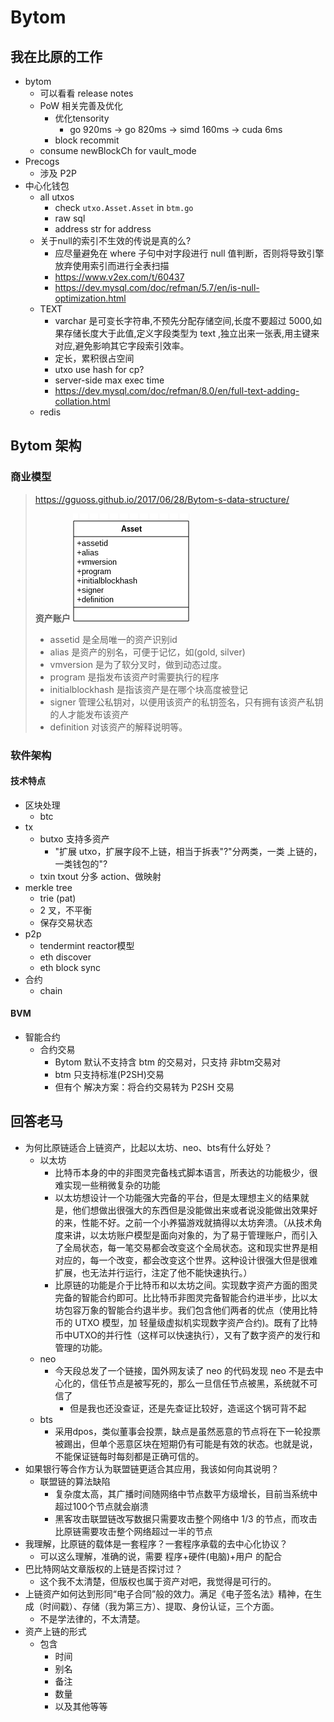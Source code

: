 # Bytom

## 我在比原的工作

+ bytom
    * 可以看看 release notes
    * PoW 相关完善及优化
        + 优化tensority
            * go 920ms -> go 820ms -> simd 160ms -> cuda 6ms
        + block recommit
    - consume newBlockCh for vault_mode
+ Precogs
    * 涉及 P2P
+ 中心化钱包
    * all utxos
        - check `utxo.Asset.Asset` in `btm.go`
        - raw sql
        - address str for address
    * 关于null的索引不生效的传说是真的么?
        - 应尽量避免在 where 子句中对字段进行 null 值判断，否则将导致引擎放弃使用索引而进行全表扫描
        - https://www.v2ex.com/t/60437
        - https://dev.mysql.com/doc/refman/5.7/en/is-null-optimization.html
    * TEXT
        - varchar 是可变长字符串,不预先分配存储空间,长度不要超过 5000,如果存储长度大于此值,定义字段类型为 text ,独立出来一张表,用主键来对应,避免影响其它字段索引效率。
        - 定长，累积很占空间
        - utxo use hash for cp? 
        - server-side max exec time
        - https://dev.mysql.com/doc/refman/8.0/en/full-text-adding-collation.html
    * redis
<!-- 
多重签名
多币种， stable coin
dapp

bycoin Main: management instead of payment
寄生 btc/eth

支付：
巴比特积分 btm
矿池打币

身份：
DID

Dapp

ico

 -->


<!-- 
# 2018_12_13 晚会议记录

## 这个版本
+ retire类型交易 utxo 是否忘了处理。应该变成不可用。
+ X. api 整合import和create，（即整合 list-guids 和 create），一个 pubkey 永远只返回特定guid。幂等性。如果是已存在的pubkey就返回之前数据库中存在的 guid
++ X. 即默认单账户体系，通过 传参"wallet_idx"来支持多账户体系
++ X better keep list-guids, to support multiple account.
++ opt query utxo
++ utxo >21 build fail
+++ availabel amount
+ submit tx 压测
+ list address 直接计算好并返回资产价值（现在只有数量），否则 如果多个资产，那么app就要请求完一次 list-address 后又要分资产多次请求 /q/asset 并计算
+ 路由改一改，account 可以全部改成 merchant
+ rename market
+ struct keeper
+ del expired unconfirmed txs

## 下版本
+ 应该区分用户提交的业务形态的交易（并在数据库中存一份）和提交的 raw tx。
++ 这么做也有利于展示交易被回滚的情况，以告知用户。不然用户发了一笔交易，发生回滚就突然不见了。
+ utxo 现在是单纯的 10 min lock_until，而 unconfirmed tx 现在又不更新 utxo，应该设置长一点防止 出块超过 10min（现在这种情况在主网上还是很可能出现的）。这样可能导致间隔 10min 的两笔交易用了同样的 utxo，都能submit成功，但最终矿工只打包一个，用户莫名丢失了一笔交易但我们却没能提示。
++ 这块要好好再设计，不能等入块了才解锁，不然如果一直不上链就永远锁住了。应该做成 submit 给 bytomd 就锁住，入块了就设置is_spend，如果一直没入块后面 expired 了才解锁utxo 。做好 utxo 和 balance 的删除/更新。
++ 最好还是加上判断确认数（5～6次）才能进行花费 。
+ 应该区分 未确认交易 导致的 available balance 和 total balance
+ asset 价格 redis  查不到 应该重新拿，而不是查 mysql。asset 价格不放数据库。
+ sql IN 语句是否存在性能问题，是否用 数字型 而非字符串 加快查询
+ api 不应该和 bytomd 交互，应该做一个 channel/callback/mq 给 updater 或者 load balancer，统一和 bytomd 进行交互（即 所有和bytomd 的交互应该是一个统一的出入口）
++ bytomd 目前是单节点 没有 load balancing，应该做上以免 submit tx 造成的 ddos 或别的原因造成的不可用
+++ bytomd load balancing 要注意节点状态不一致的处理，从哪个节点同步数据。拿块可以通过判断最高高度，问题主要是 ws 去哪个节点拿 tx -->

<!-- 
# TODOS
+ blockcenter
    * chainkd_util
    * time related
        - lock_until
        - submission
+ mining pool
    * research
        + MinDiff
        + DiffType
        + GetTargetHex
        + leading zero
        + retarget
        + processShare
            + s.hashrateExpiration, 
            + s.minuteHashrateExpiration
        + shareTimeRing
+ tensor
    * arm ver
    * asm ver
+ mulMatrix
    * __blas__
        - openblas
            + parameters tweaking
        - single type blas?
    * simd
        - __golang simd__
            + https://github.com/bjwbell/gensimd
            + https://github.com/mengzhuo/intrinsic
            + https://github.com/yesuu/simd/blob/master/mul_amd64.s
            + https://github.com/rkusa/gm
            + https://github.com/Everlag/goSIMD
            + https://www.google.com/search?q=go+simd&oq=go+simd&aqs=chrome..69i57j0l5.2290j0j7&sourceid=chrome&ie=UTF-8
            + https://www.google.com/search?q=yeppp&oq=yeppp&aqs=chrome..69i57j69i61j0l4.289j0j4&sourceid=chrome&ie=UTF-8
            + https://yushuangqi.com/blog/2016/go-ru-he-shi-yong--simd-zhi-ling.html
                * https://github.com/golang/go/blob/master/src/cmd/internal/obj/x86/asm6.go
            + https://www.cryptologie.net/article/406/simd-instructions-in-go/
            + https://golanglibs.com/top?q=simd
            + https://godoc.org/github.com/slimsag/rand/simd
            + https://github.com/sbinet/vector
            + https://github.com/reiver/go-float64x4
            + https://github.com/pennello/go_swar
            + should able to use int, save time for float64 conversion
        - cpp simd
        - gpu simd
    * opencv
    * cuda
        - https://archive.fosdem.org/2014/schedule/event/hpc_devroom_go/attachments/slides/486/export/events/attachments/hpc_devroom_go/slides/486/FOSDEM14_HPC_devroom_14_GoCUDA.pdf
    * openmp
        - give up
            + weird `go build bytomd`
                * no need to provide `CGO_LDFLAGS="-g -O2 -fopenmp"`
            + goood things
                * go test&build need to provide `CGO_LDFLAGS="-g -O2 -fopenmp"`
    * eigen
    * opencl
+ mat_init
    * simd?
    * gpu simd?
+ benchmark
+ AIHash struct
    * cache
    * Hash()
+ head_hash 和 锚点 是否可以优化？
+ 有没有 生成 doc 的文件
+ mining/tensority
    * __blockHeader & seed 怎么来的__
+ 搞清楚 BigEdian LittleEdian 的区别好吧
+ 看 asset 数据结构，搞清楚商业逻辑

# DONE
+ Time & space opt for dataIdentity[] init in mulMatrix()
+ clean up code & update tensority test
+ confirm all use SHA-3-256 
+ no need for parallelize extSeed, as SHA-3-256 is fast enough
    * .
        ```
        // 67 ms
        cache := calcSeedCache(seed.Bytes())

        // 1.030978394s
        data := mulMatrix(hash.Bytes(), cache)

        // 191.217µs
        hashMatrix(data)

        dataIdentity time:  57.954µs
        result time:  501.596µs
        ui32 time:  3.719813ms
        f64 time:  71.828938ms
        loop tmp time:  845.702µs 
        loop sha3 time:  6.524µs
        1 loop ma time:  240.240435ms
        4 loops ma time:  918.162585ms
        wg 4 loops ma time:  821.528586ms
        ```
+ go vs cpp, single_thread vs multi_thread
    * 矩阵点乘因为 库的问题，cpp 的 openblas 不如  go 的gonum/mat 快 改成多线程并发以后也是  cpp 不如 go 好   cpp多线程反而比cpp单线程更慢了
    * 我的笔记本上
        - go 单线程 gonum\mat: 920ms
        - go 4线程 gonum\mat: 820ms
        - cpp 单线程 openblas: 2.4s
        - cpp 4线程 openblas: 5.3s (理论上cpp 4线程能优化到700ms，我也不知道我为什么写出来这么渣...)
+ cpp -O3
    * ` g++ byte_order.c sha3.c  test_BytomPoW.cpp -I /opt/OpenBLAS/include/ -L/opt/OpenBLAS/lib -lopenblas -lpthread -std=c++11 -pthread -mavx2 -O2`
        - mulMatrix: 2.53 -> 1.65
        - total: 2.98898s -> 2.05s
+ Kui's first cpp slower
    * 12.9 s
+ extend seed in cpp
+ cpp multi-thread slower
    * 2.4s vs 5.3s
+ Kui's second cpp
    * 160ms!
+ 现在做的东西也不知道有没有价值，还是在优化代码,主要是 区块验证/挖矿这块
还没有做 P2P, 也没有接触虚拟机
    * 北京那边发挥很不稳定
    * 2.8s 被优化到 12.9s
    * then 160ms!
        - GPU?
        - 多线程
        - SIMD
+ cpu flag
    * `cat /proc/cpuinfo`
+ toIdentityMatrix
    * 0.189s -> 0.172s
    * 17ms faster
+ SIMD
    * Beijing
        - mul 230ms
        - total 450ms
        - single-thread 365ms
    * combine
        - sThread 167ms
        - sThread total 289ms
        - sThread opt-init16 total 256ms
        - mThread 0.333546s
        - mThread total 0.429112s
+ cgo
    * mul 178ms
    * total 280ms
+ shared lib
    * dl
        - https://www.google.com/search?q=golang+c+shared+lib&oq=golang++c+shared+lib&aqs=chrome..69i57j69i60j0.4787j0j7&sourceid=chrome&ie=UTF-8
        - https://github.com/rainycape/dl
    * plugin
        - https://golang.org/pkg/plugin/
        - https://medium.com/learning-the-go-programming-language/writing-modular-go-programs-with-plugins-ec46381ee1a9
    * https://github.com/golang/go/issues/16805
    * https://www.ardanlabs.com/blog/2013/08/using-c-dynamic-libraries-in-go-programs.html
+ monero
    * Monero verification time
        - https://bitcointalk.org/index.php?topic=583449.0
        - https://www.reddit.com/r/Monero/
        - https://monero.stackexchange.com/
        - https://forum.getmonero.org/
        - https://mattermost.getmonero.org/login
        - https://telegram.me/bitmonero
+ bytes
    * It is analogous to the facilities of the strings package.
    * `func (b *Buffer) Bytes() []byte`
        - Bytes returns a slice of length b.Len() holding the unread portion of the buffer. The slice is valid for use only until the next buffer modification (that is, only until the next call to a method like Read, Write, Reset, or Truncate). The slice aliases the buffer content at least until the next buffer modification, so immediate changes to the slice will affect the result of future reads.
    * [为什么电脑数据一个字节是8位？](https://www.guokr.com/question/542532/)
+ 3-12 Beijing meeting
    * 钱包-生成地址
    * 钱包-转帐（收钱？）
    * API 创建地址给矿工打钱
    * will `get work` 每个数据字节长度 change?
    * 网页调用 -> API调用
    * 单芯片  1s 验证100次
    * need coinbase addr
+ tensor
    * [X]win64 ver
        - define flag
        - no need fPIC
    * [X]win32 ver
+ openmp
    * 4-core on 4-core
        - faster
    * 4-core on 1-core
        - no change
    * 1-core on 1-core
        - no change
    * 1-core on 4-core
        - faster
- mining addr
    + miningAddressKey
+ pingpong
    ```
    /home/gavin/work/go/src/github.com/bytom/vendor/golang.org/x/net/icmp/ping_test.go:

    /home/gavin/work/go/src/github.com/bytom/vendor/google.golang.org/grpc/transport/transport_test.go:

    /home/gavin/work/go/src/github.com/bytom/vendor/google.golang.org/grpc/transport/http2_server.go:
    /home/gavin/work/go/src/github.com/bytom/vendor/google.golang.org/grpc/transport/http2_client.go:

    /home/gavin/work/go/src/github.com/bytom/vendor/google.golang.org/grpc/transport/control.go:

    /home/gavin/work/go/src/github.com/bytom/vendor/google.golang.org/grpc/transport/bdp_estimator.go:

    /home/gavin/work/go/src/github.com/bytom/vendor/google.golang.org/grpc/test/end2end_test.go:

    /home/gavin/work/go/src/github.com/bytom/vendor/google.golang.org/grpc/stress/client/main.go:

    /home/gavin/work/go/src/github.com/bytom/vendor/google.golang.org/grpc/interop/http2/negative_http2_client.go:

    /home/gavin/work/go/src/github.com/bytom/vendor/google.golang.org/grpc/interop/client/client.go:

    /home/gavin/work/go/src/github.com/bytom/vendor/google.golang.org/grpc/interop/test_utils.go:

    /home/gavin/work/go/src/github.com/bytom/vendor/google.golang.org/grpc/benchmark/latency/latency.go:

    /home/gavin/work/go/src/github.com/bytom/vendor/google.golang.org/grpc/call_test.go:


    /home/gavin/work/go/src/github.com/bytom/vendor/gonum.org/v1/gonum/lapack/gonum/dlasq2.go:


    /home/gavin/work/go/src/github.com/bytom/vendor/golang.org/x/net/websocket/websocket_test.go:

    /home/gavin/work/go/src/github.com/bytom/vendor/golang.org/x/net/websocket/websocket.go:

    /home/gavin/work/go/src/github.com/bytom/vendor/golang.org/x/net/websocket/hybi_test.go:


    /home/gavin/work/go/src/github.com/bytom/vendor/golang.org/x/net/websocket/hybi.go:


    /home/gavin/work/go/src/github.com/bytom/vendor/golang.org/x/net/publicsuffix/table_test.go:

    /home/gavin/work/go/src/github.com/bytom/vendor/golang.org/x/net/nettest/conntest_go17.go:
    /home/gavin/work/go/src/github.com/bytom/vendor/golang.org/x/net/nettest/conntest_go16.go:
    /home/gavin/work/go/src/github.com/bytom/vendor/golang.org/x/net/nettest/conntest.go:




    /home/gavin/work/go/src/github.com/bytom/vendor/gonum.org/v1/gonum/lapack/internal/testdata/dlasqtest/dlasq2.f:
    /home/gavin/work/go/src/github.com/bytom/vendor/gonum.org/v1/gonum/lapack/internal/testdata/dlasqtest/dlasq3.f:
    /home/gavin/work/go/src/github.com/bytom/vendor/gonum.org/v1/gonum/lapack/internal/testdata/dlasqtest/dlasq5.f:
    /home/gavin/work/go/src/github.com/bytom/vendor/gonum.org/v1/gonum/lapack/internal/testdata/dlasqtest/dlasq6.f:





    /home/gavin/work/go/src/github.com/bytom/vendor/golang.org/x/net/icmp/ping_test.go:
    /home/gavin/work/go/src/github.com/bytom/vendor/golang.org/x/net/icmp/example_test.go:


    /home/gavin/work/go/src/github.com/bytom/vendor/golang.org/x/net/http2/h2i/h2i.go:
    /home/gavin/work/go/src/github.com/bytom/vendor/golang.org/x/net/http2/h2i/README.md:
    /home/gavin/work/go/src/github.com/bytom/vendor/golang.org/x/net/http2/h2demo/h2demo.go:
    /home/gavin/work/go/src/github.com/bytom/vendor/golang.org/x/net/http2/writesched_random.go:


    /home/gavin/work/go/src/github.com/bytom/vendor/golang.org/x/net/http2/write.go:
    /home/gavin/work/go/src/github.com/bytom/vendor/golang.org/x/net/http2/transport_test.go:
    /home/gavin/work/go/src/github.com/bytom/vendor/golang.org/x/net/http2/transport.go:
    /home/gavin/work/go/src/github.com/bytom/vendor/golang.org/x/net/http2/server_test.go:
    /home/gavin/work/go/src/github.com/bytom/vendor/golang.org/x/net/http2/server.go:
    /home/gavin/work/go/src/github.com/bytom/vendor/golang.org/x/net/http2/not_go17.go:
    /home/gavin/work/go/src/github.com/bytom/vendor/golang.org/x/net/http2/go17.go:
    /home/gavin/work/go/src/github.com/bytom/vendor/golang.org/x/net/http2/frame_test.go:
    /home/gavin/work/go/src/github.com/bytom/vendor/golang.org/x/net/http2/frame.go:
    /home/gavin/work/go/src/github.com/bytom/vendor/golang.org/x/net/html/atom/table_test.go:
    /home/gavin/work/go/src/github.com/bytom/vendor/golang.org/x/net/html/atom/table.go:
    /home/gavin/work/go/src/github.com/bytom/vendor/golang.org/x/net/html/atom/gen.go:


    /home/gavin/work/go/src/github.com/bytom/vendor/golang.org/x/crypto/ssh/handshake.go:


    /home/gavin/work/go/src/github.com/bytom/vendor/github.com/btcsuite/btcd/wire/protocol.go:
    /home/gavin/work/go/src/github.com/bytom/vendor/github.com/btcsuite/btcd/wire/msgpong.go:
    /home/gavin/work/go/src/github.com/bytom/vendor/github.com/btcsuite/btcd/wire/msgping_test.go:
    /home/gavin/work/go/src/github.com/bytom/vendor/github.com/btcsuite/btcd/wire/msgping.go:
    /home/gavin/work/go/src/github.com/bytom/vendor/github.com/btcsuite/btcd/wire/message_test.go:
    /home/gavin/work/go/src/github.com/bytom/vendor/github.com/btcsuite/btcd/wire/message.go:
    /home/gavin/work/go/src/github.com/bytom/vendor/github.com/btcsuite/btcd/wire/doc.go:


    /home/gavin/work/go/src/github.com/bytom/vendor/github.com/btcsuite/btcd/rpcclient/net.go:
    /home/gavin/work/go/src/github.com/bytom/vendor/github.com/btcsuite/btcd/peer/peer_test.go:
    /home/gavin/work/go/src/github.com/bytom/vendor/github.com/btcsuite/btcd/peer/peer.go:
    /home/gavin/work/go/src/github.com/bytom/vendor/github.com/btcsuite/btcd/peer/log.go:
    /home/gavin/work/go/src/github.com/bytom/vendor/github.com/btcsuite/btcd/peer/doc.go:
    /home/gavin/work/go/src/github.com/bytom/vendor/github.com/btcsuite/btcd/peer/README.md:
    /home/gavin/work/go/src/github.com/bytom/vendor/github.com/btcsuite/btcd/docs/json_rpc_api.md:
    /home/gavin/work/go/src/github.com/bytom/vendor/github.com/btcsuite/btcd/btcjson/chainsvrresults.go:
    /home/gavin/work/go/src/github.com/bytom/vendor/github.com/btcsuite/btcd/btcjson/chainsvrcmds_test.go:
    /home/gavin/work/go/src/github.com/bytom/vendor/github.com/btcsuite/btcd/btcjson/chainsvrcmds.go:
    ```
+ coinbase data
    * Getblocktemplate allow you to define coinbase. You can check btcpool code. In stratum.cc, we define coinbase. See initfromGbt function. gbt stands for getblocktemplate.
    * 看下btc的交易结构及coinbase交易. 没有pre tx所以 就可以利用这个字段来写自定义信息. 比特币是在coinbase交易的输入的脚本里写的.
 -->

<!-- 
# Why I don't like Bytom
If you look into the Bytom mining code, you will find it hard to understand. In fact, it's designed to collaborate with bitmain's hardware. How can a blockchain product be promising if it doesn't have its own right to choose the algo?
 --> 

## Bytom 架构

### 商业模型
> https://gguoss.github.io/2017/06/28/Bytom-s-data-structure/
> 
> __资产账户__
> ![bytom_asset](/img/bytom/bytom_asset.png)
> 
> + assetid 是全局唯一的资产识别id
> + alias 是资产的别名，可便于记忆，如(gold, silver) 
> + vmversion 是为了软分叉时，做到动态过度。
> + program 是指发布该资产时需要执行的程序
> + initialblockhash 是指该资产是在哪个块高度被登记
> + signer 管理公私钥对，以便用该资产的私钥签名，只有拥有该资产私钥的人才能发布该资产
> + definition 对该资产的解释说明等。

### 软件架构

#### 技术特点
* 区块处理
    - btc
* tx
    - butxo 支持多资产
        + "扩展 utxo，扩展字段不上链，相当于拆表"?"分两类，一类 上链的，一类钱包的"?
    - txin txout 分多 action、做映射
* merkle tree
    - trie (pat)
    - 2 叉，不平衡
    - 保存交易状态
* p2p
    - tendermint reactor模型
    - eth discover
    - eth block sync
* 合约
    - chain

#### BVM
+ 智能合约
    * 合约交易
        - Bytom 默认不支持含 btm 的交易对，只支持 非btm交易对
        - btm 只支持标准(P2SH)交易
        - 但有个 解决方案：将合约交易转为 P2SH 交易


## 回答老马
* 为何比原链适合上链资产，比起以太坊、neo、bts有什么好处？
    * 以太坊
        * 比特币本身的中的非图灵完备栈式脚本语言，所表达的功能极少，很难实现一些稍微复杂的功能
        * 以太坊想设计一个功能强大完备的平台，但是太理想主义的结果就是，他们想做出很强大的东西但是没能做出来或者说没能做出效果好的来，性能不好。之前一个小养猫游戏就搞得以太坊奔溃。（从技术角度来讲，以太坊账户模型是面向对象的，为了易于管理账户，而引入了全局状态，每一笔交易都会改变这个全局状态。这和现实世界是相对应的，每一个改变，都会改变这个世界。这种设计很强大但是很难扩展，也无法并行运行，注定了他不能快速执行。）
        * 比原链的功能是介于比特币和以太坊之间。实现数字资产方面的图灵完备的智能合约即可。比比特币非图灵完备智能合约进半步，比以太坊包容万象的智能合约退半步。我们包含他们两者的优点（使用比特币的 UTXO 模型，加 轻量级虚拟机实现数字资产合约)。既有了比特币中UTXO的并行性（这样可以快速执行），又有了数字资产的发行和管理的功能。
    * neo
        - 今天段总发了一个链接，国外网友读了 neo 的代码发现 neo 不是去中心化的，信任节点是被写死的，那么一旦信任节点被黑，系统就不可信了
            + 但是我也还没查证，还是先查证比较好，造谣这个锅可背不起
    * bts
        - 采用dpos，类似董事会投票，缺点是虽然恶意的节点将在下一轮投票被踢出，但单个恶意区块在短期仍有可能是有效的状态。也就是说，不能保证链每时每刻都是正确可信的。
* 如果银行等合作方认为联盟链更适合其应用，我该如何向其说明？ 
    - 联盟链的算法缺陷
        + 复杂度太高，其广播时间随网络中节点数平方级增长，目前当系统中超过100个节点就会崩溃
        + 黑客攻击联盟链改写数据只需要攻击整个网络中 1/3 的节点，而攻击比原链需要攻击整个网络超过一半的节点
* 我理解，比原链的载体是一套程序？一套程序承载的去中心化协议？
    - 可以这么理解，准确的说，需要 程序+硬件(电脑)+用户 的配合
* 巴比特网站文章版权的上链是否探讨过？
    - 这个我不太清楚，但版权也属于资产对吧，我觉得是可行的。
* 上链资产如何达到形同“电子合同”般的效力。满足《电子签名法》精神，在生成（时间戳）、存储（我为第三方）、提取、身份认证，三个方面。
    - 不是学法律的，不太清楚。
* 资产上链的形式
    - 包含
        + 时间
        + 别名
        + 备注
        + 数量
        + 以及其他等等
